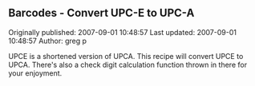 ## Barcodes - Convert UPC-E to UPC-A

Originally published: 2007-09-01 10:48:57
Last updated: 2007-09-01 10:48:57
Author: greg p

UPCE is a shortened version of UPCA.  This recipe will convert UPCE to UPCA.  There's also a check digit calculation function thrown in there for your enjoyment.